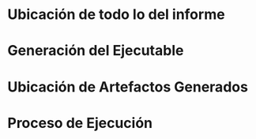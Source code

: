 # Ubicación de todo lo del informe
# Generación del Ejecutable
# Ubicación de Artefactos Generados
# Proceso de Ejecución